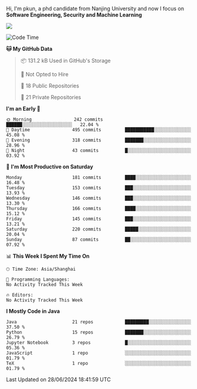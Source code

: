 Hi, I'm pkun, a phd candidate from Nanjing University and now I focus on **Software Engineering, Security and Machine Learning**

<!--![GitHub Snake Light](https://github.com/pppppkun/pppppkun/blob/output/github-snake.svg#gh-light-mode-only)-->
<!--![GitHub Snake dark](https://github.com/pppppkun/pppppkun/blob/output/github-snake-dark.svg#gh-dark-mode-only)-->

![](https://komarev.com/ghpvc/?username=pppppkun)
<!--START_SECTION:waka-->
![Code Time](http://img.shields.io/badge/Code%20Time-2%2C007%20hrs%204%20mins-blue)

**🐱 My GitHub Data** 

> 📦 131.2 kB Used in GitHub's Storage 
 > 
> 🚫 Not Opted to Hire
 > 
> 📜 18 Public Repositories 
 > 
> 🔑 21 Private Repositories 
 > 
**I'm an Early 🐤** 

```text
🌞 Morning                242 commits         ██████░░░░░░░░░░░░░░░░░░░   22.04 % 
🌆 Daytime                495 commits         ███████████░░░░░░░░░░░░░░   45.08 % 
🌃 Evening                318 commits         ███████░░░░░░░░░░░░░░░░░░   28.96 % 
🌙 Night                  43 commits          █░░░░░░░░░░░░░░░░░░░░░░░░   03.92 % 
```
📅 **I'm Most Productive on Saturday** 

```text
Monday                   181 commits         ████░░░░░░░░░░░░░░░░░░░░░   16.48 % 
Tuesday                  153 commits         ███░░░░░░░░░░░░░░░░░░░░░░   13.93 % 
Wednesday                146 commits         ███░░░░░░░░░░░░░░░░░░░░░░   13.30 % 
Thursday                 166 commits         ████░░░░░░░░░░░░░░░░░░░░░   15.12 % 
Friday                   145 commits         ███░░░░░░░░░░░░░░░░░░░░░░   13.21 % 
Saturday                 220 commits         █████░░░░░░░░░░░░░░░░░░░░   20.04 % 
Sunday                   87 commits          ██░░░░░░░░░░░░░░░░░░░░░░░   07.92 % 
```


📊 **This Week I Spent My Time On** 

```text
🕑︎ Time Zone: Asia/Shanghai

💬 Programming Languages: 
No Activity Tracked This Week

🔥 Editors: 
No Activity Tracked This Week
```

**I Mostly Code in Java** 

```text
Java                     21 repos            █████████░░░░░░░░░░░░░░░░   37.50 % 
Python                   15 repos            ███████░░░░░░░░░░░░░░░░░░   26.79 % 
Jupyter Notebook         3 repos             █░░░░░░░░░░░░░░░░░░░░░░░░   05.36 % 
JavaScript               1 repo              ░░░░░░░░░░░░░░░░░░░░░░░░░   01.79 % 
TeX                      1 repo              ░░░░░░░░░░░░░░░░░░░░░░░░░   01.79 % 
```




 Last Updated on 28/06/2024 18:41:59 UTC
<!--END_SECTION:waka-->
